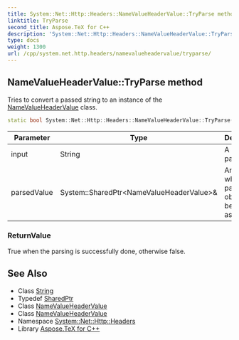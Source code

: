 ```yaml
---
title: System::Net::Http::Headers::NameValueHeaderValue::TryParse method
linktitle: TryParse
second_title: Aspose.TeX for C++
description: 'System::Net::Http::Headers::NameValueHeaderValue::TryParse method. Tries to convert a passed string to an instance of the NameValueHeaderValue class in C++.'
type: docs
weight: 1300
url: /cpp/system.net.http.headers/namevalueheadervalue/tryparse/
---
```

## NameValueHeaderValue::TryParse method


Tries to convert a passed string to an instance of the [NameValueHeaderValue](../) class.

```cpp
static bool System::Net::Http::Headers::NameValueHeaderValue::TryParse(String input, System::SharedPtr<NameValueHeaderValue> &parsedValue)
```


| Parameter | Type | Description |
| --- | --- | --- |
| input | String | A string to parse. |
| parsedValue | System::SharedPtr\<NameValueHeaderValue\>\& | An instance where a parsed object will be assigned. |

### ReturnValue

True when the parsing is successfully done, otherwise false.

## See Also

* Class [String](../../../system/string/)
* Typedef [SharedPtr](../../../system/sharedptr/)
* Class [NameValueHeaderValue](../)
* Class [NameValueHeaderValue](../)
* Namespace [System::Net::Http::Headers](../../)
* Library [Aspose.TeX for C++](../../../)
